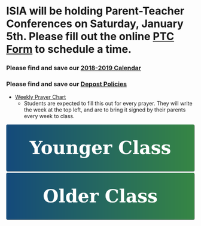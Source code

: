 # ISIA will be holding Parent-Teacher Conferences on Saturday, January 5th. **Please fill out the online [PTC Form](https://docs.google.com/forms/d/e/1FAIpQLScIYDgdJLmZ2oSPhzhASKlsTtJvTclJh-0gRjitjFBYuNfunA/viewform?usp=sf_link) to schedule a time**.

### Please find and save our <a href="https://drive.google.com/file/d/1zgeY8lmIBOeOVl5Ra0v05H4ZZ1aMj_EF/view?usp=sharing" target="_blank">2018-2019 Calendar</a>

### Please find and save our <a href="https://docs.google.com/document/d/1UgzbleqABnc-ARckBHvQyn3fqIPlYzyRCML7rqby0PM/edit?usp=sharing" target="_blank">Depost Policies</a>

- <a href="https://docs.google.com/document/d/10r8J-O0p6TzG5Q4ko5ecl6XaQtnzPT-dc2YyPzZ4t1U/edit?usp=sharing" target="_blank">Weekly Prayer Chart</a>
  - Students are expected to fill this out for every prayer. They will write the week at the top left, and are to bring it signed by their parents every week to class.

[![Younger Class](https://raw.githubusercontent.com/isocia/isocia.github.io/master/Younger%20Class/Younger.png)](https://isocia.github.io/Younger%20Class/YoungerClass)
[![Older Class](https://raw.githubusercontent.com/isocia/isocia.github.io/master/Older%20Class/Older.png)](https://isocia.github.io/Older%20Class/OlderClass)

